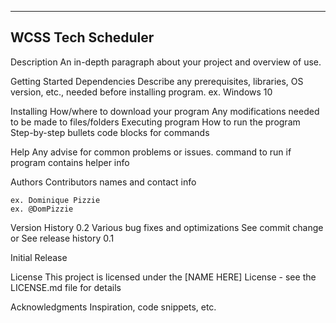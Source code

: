 ---------------------
 WCSS Tech Scheduler
---------------------

Description
    An in-depth paragraph about your project and overview of use.

Getting Started
    Dependencies
    Describe any prerequisites, libraries, OS version, etc., needed before installing program.
    ex. Windows 10

Installing
    How/where to download your program
    Any modifications needed to be made to files/folders
    Executing program
    How to run the program
    Step-by-step bullets
    code blocks for commands

Help
    Any advise for common problems or issues.
    command to run if program contains helper info

Authors
    Contributors names and contact info

    ex. Dominique Pizzie
    ex. @DomPizzie

Version History
    0.2
    Various bug fixes and optimizations
    See commit change or See release history
    0.1

Initial Release

License
    This project is licensed under the [NAME HERE] License - see the LICENSE.md file for details

Acknowledgments
    Inspiration, code snippets, etc.